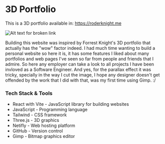 # 3D Portfolio 
This is a 3D portfolio available in: https://roderknight.me


![Alt text for broken link](https://res.cloudinary.com/deavsoft/image/upload/v1756000126/portfolio/banner_portfolio_ibghut.png)


Building this website was inspired by Forrest Knight's 3D portfolio that actually has the "wow" factor indeed. I had much time wanting to build a personal website so here it is, it has some features I liked about many portfolios and web pages I've seen so far from people and friends that I admire. So here any employer can take a look to all projects I have been invloved as a Software Engineer. And yes, for the parallax effect it was tricky, specially in the way I cut the image, I hope any designer doesn't get offended by the work that I did with that, was my first time using Gimp. :/

### Tech Stack & Tools
- React with Vite - JavaScript library for building websites
- JavaScript - Programming language
- Tailwind - CSS framework
- Three.js - 3D graphics
- Netifly - Web hosting platform
- GitHub - Version control 
- Gimp - Bitmap graphics editor